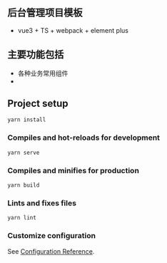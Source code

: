 <!--
 * @Author: xiaoning.li@inossem.com
 * @Date: 2022-05-26 18:20:45
 * @LastEditors: xiaoning.li@inossem.com
 * @LastEditTime: 2022-09-09 11:21:02
 * @Description: +
-->
## 后台管理项目模板

- vue3 + TS + webpack + element plus 

## 主要功能包括
- 各种业务常用组件
- 
## Project setup

```
yarn install
```

### Compiles and hot-reloads for development

```
yarn serve
```

### Compiles and minifies for production

```
yarn build
```

### Lints and fixes files

```
yarn lint
```

### Customize configuration

See [Configuration Reference](https://cli.vuejs.org/config/).
